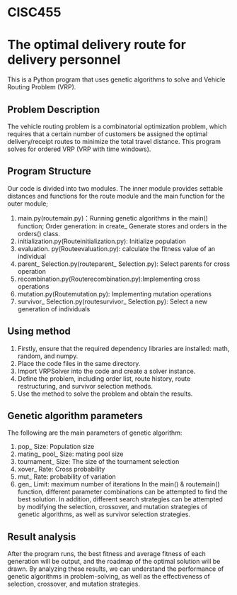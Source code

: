 # CISC455
# The optimal delivery route for delivery personnel
  This is a Python program that uses genetic algorithms to solve and Vehicle Routing Problem (VRP).
  
## Problem Description
  The vehicle routing problem is a combinatorial optimization problem, which requires that a certain number of customers be assigned the optimal delivery/receipt routes to minimize the total travel distance. This program solves for ordered VRP (VRP with time windows).
  
## Program Structure
Our code is divided into two modules. The inner module provides settable distances and functions for the route module and the main function for the outer module;
1. main.py(routemain.py)：Running genetic algorithms in the main() function; Order generation: in create_ Generate stores and orders in the orders() class.
2. initialization.py(Routeinitialization.py): Initialize population
3. evaluation. py(Routeevaluation.py): calculate the fitness value of an individual
4. parent_ Selection.py(routeparent_ Selection.py): Select parents for cross operation
5. recombination.py(Routerecombination.py):Implementing cross operations
6. mutation.py(Routemutation.py): Implementing mutation operations
7. survivor_ Selection.py(routesurvivor_ Selection.py): Select a new generation of individuals

## Using method
1. Firstly, ensure that the required dependency libraries are installed: math, random, and numpy.
2. Place the code files in the same directory.
3. Import VRPSolver into the code and create a solver instance.
4. Define the problem, including order list, route history, route restructuring, and survivor selection methods.
5. Use the method to solve the problem and obtain the results.

## Genetic algorithm parameters
The following are the main parameters of genetic algorithm:
  1. pop_ Size: Population size
  2. mating_ pool_ Size: mating pool size
  3. tournament_ Size: The size of the tournament selection
  4. xover_ Rate: Cross probability
  5. mut_ Rate: probability of variation
  6. gen_ Limit: maximum number of iterations
In the main() & routemain() function, different parameter combinations can be attempted to find the best solution. In addition, different search strategies can be attempted by modifying the selection, crossover, and mutation strategies of genetic algorithms, as well as survivor selection strategies.

## Result analysis
After the program runs, the best fitness and average fitness of each generation will be output, and the roadmap of the optimal solution will be drawn. By analyzing these results, we can understand the performance of genetic algorithms in problem-solving, as well as the effectiveness of selection, crossover, and mutation strategies.
